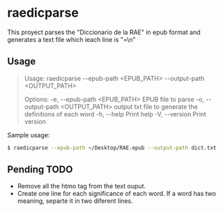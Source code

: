 # raedicparse

This proyect parses the "Diccionario de la RAE" in epub format and generates a text file which ieach line is "<word>=<definition>\n"

## Usage

> Usage: raedicparse --epub-path <EPUB_PATH> --output-path <OUTPUT_PATH>
> 
> Options:
>   -e, --epub-path <EPUB_PATH>      EPUB file to parse
>   -o, --output-path <OUTPUT_PATH>  output txt file to generate the definitions of each word
>   -h, --help                       Print help
>   -V, --version                    Print version

Sample usage: 

```bash
$ raedicparse --epub-path ~/Desktop/RAE.epub --output-path dict.txt
```

## Pending TODO

- Remove all the htmo tag from the text ouput.
- Create one line for each significance of each word. If a word has two meaning, separte it in two diferent lines.